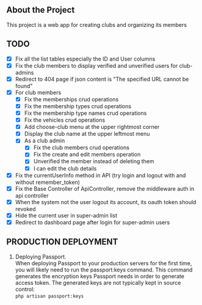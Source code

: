 ## About the Project

This project is a web app for creating clubs and organizing its members

## TODO
- [x] Fix all the list tables especially the ID and User columns
- [x] Fix the club members to display verified and unverified users for club-admins
- [x] Redirect to 404 page if json content is "The specified URL cannot be found"
- [x] For club members
    - [x] Fix the memberships crud operations
    - [x] Fix the membership types crud operations
    - [x] Fix the membership type names crud operations
    - [x] Fix the vehicles crud operations
    - [x] Add choose-club menu at the upper rightmost corner
    - [x] Display the club name at the upper leftmost menu
    - [x] As a club admin
        - [x] Fix the club members crud operations 
        - [x] Fix the create and edit members operation
        - [x] Unverified the member instead of deleting them
        - [x] I can edit the club details
- [x] Fix the currentUserInfo method in API (try login and logout with and without remember_token)
- [x] Fix the Base Controller of ApiController, remove the middleware auth in api controller
- [x] When the system not the user logout its account, its oauth token should revoked 
- [x] Hide the current user in super-admin list
- [x] Redirect to dashboard page after login for super-admin users

## PRODUCTION DEPLOYMENT
1. Deploying Passport.   
   When deploying Passport to your production servers for the first time, you will likely need to run the passport:keys 
   command. This command generates the encryption keys Passport needs in order to generate access token. The generated 
   keys are not typically kept in source control:   
   ``php artisan passport:keys``
